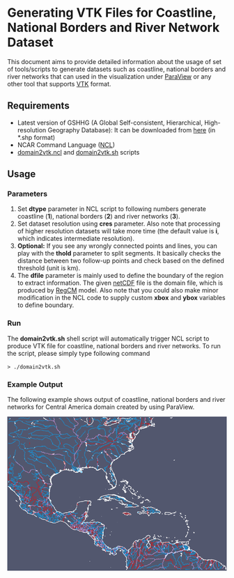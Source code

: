 # Generating VTK Files for Coastline, National Borders and River Network Dataset 

This document aims to provide detailed information about the usage of set of tools/scripts to generate datasets such as coastline, national borders and river networks that can used in the visualization under [ParaView](http://www.paraview.org) or any other tool that supports [VTK](http://www.vtk.org) format.

## Requirements

* Latest version of GSHHG (A Global Self-consistent, Hierarchical, High-resolution Geography Database): It can be downloaded from [here](https://www.ngdc.noaa.gov/mgg/shorelines/gshhs.html) (in *.shp format)
* NCAR Command Language ([NCL](http://www.ncl.ucar.edu))
* [domain2vtk.ncl](README_vtk_coastline/domain2vtk.ncl) and [domain2vtk.sh](README_vtk_coastline/domain2vtk.sh) scripts 

## Usage
### Parameters

1. Set **dtype** parameter in NCL script to following numbers generate coastline (**1**), national borders (**2**) and river networks (**3**).
2. Set dataset resolution using **cres** parameter. Also note that processing of higher resolution datasets will take more time (the default value is **i**, which indicates intermediate resolution).
3. **Optional:** If you see any wrongly connected points and lines, you can play with the **thold** parameter to split segments. It basically checks the distance between two follow-up points and check based on the defined threshold (unit is km).
4. The **dfile** parameter is mainly used to define the boundary of the region to extract information. The given [netCDF](https://www.unidata.ucar.edu/software/netcdf/) file is the domain file, which is produced by [RegCM](https://gforge.ictp.it/gf/project/regcm/) model. Also note that you could also make minor modification in the NCL code to supply custom **xbox** and **ybox** variables to define boundary.

### Run

The **domain2vtk.sh** shell script will automatically trigger NCL script to produce VTK file for coastline, national borders and river networks. To run the script, please simply type following command

```
> ./domain2vtk.sh
```

### Example Output

The following example shows output of coastline, national borders and river networks for Central America domain created by using ParaView.

![vtk](figures/README_vtk_coastline_fig_01.png)
 

